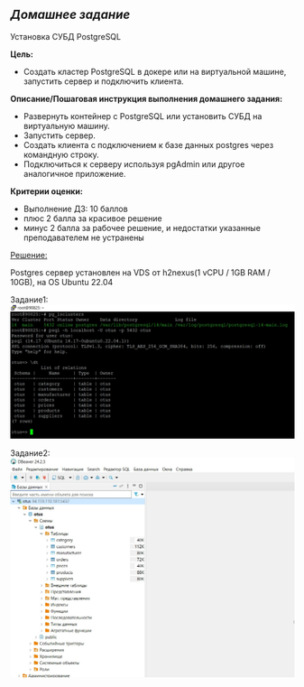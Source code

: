 ## *Домашнее задание*
Установка СУБД PostgreSQL  

**Цель:**  
* Создать кластер PostgreSQL в докере или на виртуальной машине, запустить сервер и подключить клиента.    


**Описание/Пошаговая инструкция выполнения домашнего задания:**  
* Развернуть контейнер с PostgreSQL или установить СУБД на виртуальную машину.  
* Запустить сервер.  
* Создать клиента с подключением к базе данных postgres через командную строку.  
* Подключиться к серверу используя pgAdmin или другое аналогичное приложение.  

**Критерии оценки:** 
* Выполнение ДЗ: 10 баллов  
* плюс 2 балла за красивое решение  
* минус 2 балла за рабочее решение, и недостатки указанные преподавателем не устранены  

<u> Решение:  </u>

Postgres сервер установлен на VDS от h2nexus(1 vCPU / 1GB RAM / 10GB), на OS Ubuntu 22.04  

Задание1:  
![console](https://github.com/thornix/otus_dba/blob/main/hw3_postgres_install/task1.jpg)

Задание2:  
![dbeaver](https://github.com/thornix/otus_dba/blob/main/hw3_postgres_install/task2.jpg)
